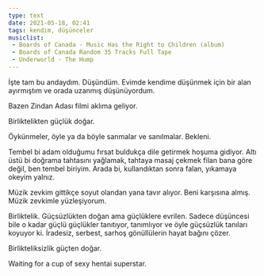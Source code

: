 ```yaml
---
type: text
date: 2021-05-18, 02:41
tags: kendim, düşünceler
musiclist:
 - Boards of Canada - Music Has the Right to Children (album)
 - Boards of Canada Random 35 Tracks Full Tape
 - Underworld - The Hump
---
```

İşte tam bu andaydım. Düşündüm. Evimde kendime düşünmek için bir alan ayırmıştım ve orada uzanmış düşünüyordum.

Bazen Zindan Adası filmi aklıma geliyor.

Birliktelikten güçlük doğar.

Öykünmeler, öyle ya da böyle sanmalar ve sanılmalar. Bekleni.

Tembel bi adam olduğumu fırsat buldukça dile getirmek hoşuma gidiyor. Altı üstü bi doğrama tahtasını yağlamak, tahtaya masaj çekmek filan bana göre değil, ben tembel biriyim. Arada bi, kullandıktan sonra falan, yıkamaya okeyim yalnız.

Müzik zevkim gittikçe soyut olandan yana tavır alıyor. Beni karşısına almış. Müzik zevkimle yüzleşiyorum.

Birliktelik. Güçsüzlükten doğan ama güçlüklere evrilen. Sadece düşüncesi bile o kadar güçlü güçlükler tanıtıyor, tanımlıyor ve öyle güçsüzlük tanıları koyuyor ki. İradesiz, serbest, sarhoş gönüllülerin hayat bağını çözer.

Birlikteliksizlik güçten doğar.

Waiting for a cup of sexy hentai superstar.
